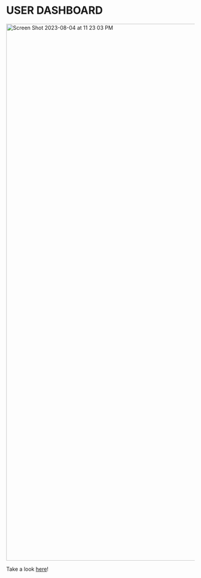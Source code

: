 # USER DASHBOARD


<img width="1437" alt="Screen Shot 2023-08-04 at 11 23 03 PM" src="https://github.com/RDixonCodes/dashboardApp/assets/73620531/e30bd5db-6e31-457e-a4af-bffc8e3707df">


Take a look [here](https://singular-torrone-f39f78.netlify.app)!
